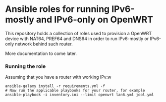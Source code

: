 Ansible roles for running IPv6-mostly and IPv6-only on OpenWRT
==============================================================

This repository holds a collection of roles used to provision a OpenWRT device
with NAT64, PREF64 and DNS64 in order to run IPv6-mostly or IPv6-only network
behind such router.

More documentation to come later.


### Running the role

Assuming that you have a router with working IPv:w

```
ansible-galaxy install -r requirements.yml -f
# Now run the applicable playbooks for your router, for example
ansible-playbook -i inventory.ini --limit openwrt lan6.yml jool.yml
```
